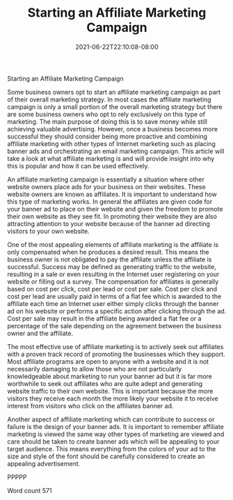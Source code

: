 ﻿---
title: "Starting an Affiliate Marketing Campaign"
date: 2021-06-22T22:10:08-08:00
description: "Text Tips for Web Success"
featured_image: "/images/Text.jpg"
tags: ["Text"]
---

Starting an Affiliate Marketing Campaign

Some business owners opt to start an affiliate marketing campaign as part of their overall marketing strategy. In most cases the affiliate marketing campaign is only a small portion of the overall marketing strategy but there are some business owners who opt to rely exclusively on this type of marketing. The main purpose of doing this is to save money while still achieving valuable advertising. However, once a business becomes more successful they should consider being more proactive and combining affiliate marketing with other types of Internet marketing such as placing banner ads and orchestrating an email marketing campaign. This article will take a look at what affiliate marketing is and will provide insight into why this is popular and how it can be used effectively. 

An affiliate marketing campaign is essentially a situation where other website owners place ads for your business on their websites. These website owners are known as affiliates. It is important to understand how this type of marketing works. In general the affiliates are given code for your banner ad to place on their website and given the freedom to promote their own website as they see fit. In promoting their website they are also attracting attention to your website because of the banner ad directing visitors to your own website. 

One of the most appealing elements of affiliate marketing is the affiliate is only compensated when he produces a desired result. This means the business owner is not obligated to pay the affiliate unless the affiliate is successful. Success may be defined as generating traffic to the website, resulting in a sale or even resulting in the Internet user registering on your website or filling out a survey. The compensation for affiliates is generally based on cost per click, cost per lead or cost per sale. Cost per click and cost per lead are usually paid in terms of a flat fee which is awarded to the affiliate each time an Internet user either simply clicks through the banner ad on his website or performs a specific action after clicking through the ad. Cost per sale may result in the affiliate being awarded a flat fee or a percentage of the sale depending on the agreement between the business owner and the affiliate. 

The most effective use of affiliate marketing is to actively seek out affiliates with a proven track record of promoting the businesses which they support. Most affiliate programs are open to anyone with a website and it is not necessarily damaging to allow those who are not particularly knowledgeable about marketing to run your banner ad but it is far more worthwhile to seek out affiliates who are quite adept and generating website traffic to their own website. This is important because the more visitors they receive each month the more likely your website it to receive interest from visitors who click on the affiliates banner ad.

Another aspect of affiliate marketing which can contribute to success or failure is the design of your banner ads. It is important to remember affiliate marketing is viewed the same way other types of marketing are viewed and care should be taken to create banner ads which will be appealing to your target audience. This means everything from the colors of your ad to the size and style of the font should be carefully considered to create an appealing advertisement.

PPPPP

Word count 571

